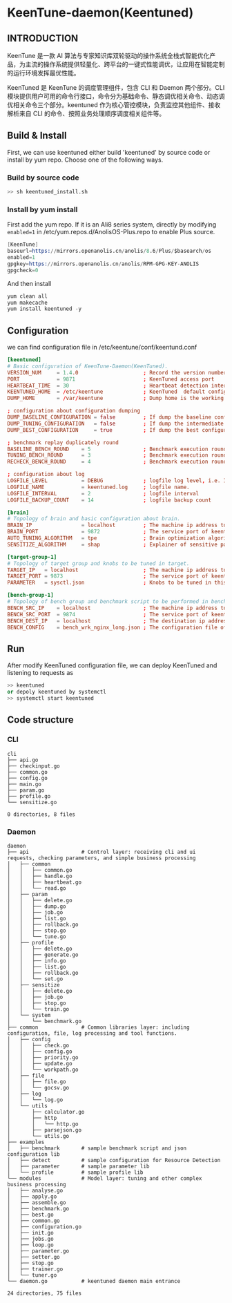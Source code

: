 # KeenTune-daemon(Keentuned)
## INTRODUCTION
KeenTune 是一款 AI 算法与专家知识库双轮驱动的操作系统全栈式智能优化产品，为主流的操作系统提供轻量化、跨平台的一键式性能调优，让应用在智能定制的运行环境发挥最优性能。

KeenTuned 是 KeenTune 的调度管理组件，包含 CLI 和 Daemon 两个部分。CLI 模块提供用户可用的命令行接口，命令分为基础命令、静态调优相关命令、动态调优相关命令三个部分。keentuned 作为核心管控模块，负责监控其他组件、接收解析来自 CLI 的命令、按照业务处理顺序调度相关组件等。

## Build & Install
First, we can use keentuned either build 'keentuned' by source code or install by yum repo. Choose one of the following ways.

### Build by source code
```s
>> sh keentuned_install.sh
``` 
### Install by yum install
First add the yum repo. If it is an Ali8 series system, directly by modifying `enabled=1` in /etc/yum.repos.d/AnolisOS-Plus.repo to enable Plus source.
```s
[KeenTune]
baseurl=https://mirrors.openanolis.cn/anolis/8.6/Plus/$basearch/os
enabled=1
gpgkey=https://mirrors.openanolis.cn/anolis/RPM-GPG-KEY-ANOLIS
gpgcheck=0
```
And then install
```s
yum clean all
yum makecache
yum install keentuned -y
```

## Configuration
we can find configuration file in /etc/keentune/conf/keentund.conf
```conf
[keentuned]
# Basic configuration of KeenTune-Daemon(KeenTuned).
VERSION_NUM     = 1.4.0                     ; Record the version number of keentune
PORT            = 9871                      ; KeenTuned access port
HEARTBEAT_TIME  = 30                        ; Heartbeat detection interval(unit: seconds), recommended value 30
KEENTUNED_HOME  = /etc/keentune             ; KeenTuned  default configuration root location
DUMP_HOME       = /var/keentune             ; Dump home is the working directory for KeenTune job execution result

; configuration about configuration dumping
DUMP_BASELINE_CONFIGURATION = false         ; If dump the baseline configuration.
DUMP_TUNING_CONFIGURATION   = false         ; If dump the intermediate configuration.
DUMP_BEST_CONFIGURATION     = true          ; If dump the best configuration.

; benchmark replay duplicately round
BASELINE_BENCH_ROUND    = 5                 ; Benchmark execution rounds of baseline
TUNING_BENCH_ROUND      = 3                 ; Benchmark execution rounds during tuning execution
RECHECK_BENCH_ROUND     = 4                 ; Benchmark execution rounds after tuning for recheck

; configuration about log
LOGFILE_LEVEL           = DEBUG             ; logfile log level, i.e. INFO, DEBUG, WARN, FATAL
LOGFILE_NAME            = keentuned.log     ; logfile name.
LOGFILE_INTERVAL        = 2                 ; logfile interval
LOGFILE_BACKUP_COUNT    = 14                ; logfile backup count

[brain]
# Topology of brain and basic configuration about brain.
BRAIN_IP                = localhost         ; The machine ip address to depoly keentune-brain.
BRAIN_PORT              = 9872              ; The service port of keentune-brain.
AUTO_TUNING_ALGORITHM   = tpe               ; Brain optimization algorithm. i.e. tpe, hord, random
SENSITIZE_ALGORITHM     = shap              ; Explainer of sensitive parameter training. i.e. shap, lasso, univariate

[target-group-1]
# Topology of target group and knobs to be tuned in target.
TARGET_IP   = localhost                     ; The machine ip address to depoly keentune-target.
TARGET_PORT = 9873                          ; The service port of keentune-target.
PARAMETER   = sysctl.json                   ; Knobs to be tuned in this target

[bench-group-1]
# Topology of bench group and benchmark script to be performed in bench.
BENCH_SRC_IP    = localhost                 ; The machine ip address to depoly keentune-bench.
BENCH_SRC_PORT  = 9874                      ; The service port of keentune-bench.
BENCH_DEST_IP   = localhost                 ; The destination ip address in benchmark workload.
BENCH_CONFIG    = bench_wrk_nginx_long.json ; The configuration file of benchmark to be performed

```

## Run
After modify KeenTuned configuration file, we can deploy KeenTuned and listening to requests as
```s
>> keentuned
or depoly keentuned by systemctl
>> systemctl start keentuned
```

## Code structure
### CLI
```
cli
├── api.go
├── checkinput.go
├── common.go
├── config.go
├── main.go
├── param.go
├── profile.go
└── sensitize.go

0 directories, 8 files
```
### Daemon
```
daemon
├── api                 # Control layer: receiving cli and ui requests, checking parameters, and simple business processing
│   ├── common
│   │   ├── common.go
│   │   ├── handle.go
│   │   ├── heartbeat.go
│   │   └── read.go
│   ├── param
│   │   ├── delete.go
│   │   ├── dump.go
│   │   ├── job.go
│   │   ├── list.go
│   │   ├── rollback.go
│   │   ├── stop.go
│   │   └── tune.go
│   ├── profile
│   │   ├── delete.go
│   │   ├── generate.go
│   │   ├── info.go
│   │   ├── list.go
│   │   ├── rollback.go
│   │   └── set.go
│   ├── sensitize
│   │   ├── delete.go
│   │   ├── job.go
│   │   ├── stop.go
│   │   └── train.go
│   └── system
│       └── benchmark.go
├── common              # Common libraries layer: including configuration, file, log processing and tool functions.
│   ├── config
│   │   ├── check.go
│   │   ├── config.go
│   │   ├── priority.go
│   │   ├── update.go
│   │   └── workpath.go
│   ├── file
│   │   ├── file.go
│   │   └── gocsv.go
│   ├── log
│   │   └── log.go
│   └── utils
│       ├── calculator.go
│       ├── http
│       │   └── http.go
│       ├── parsejson.go
│       └── utils.go
├── examples
│   ├── benchmark       # sample benchmark script and json configuration lib
│   ├── detect          # sample configuration for Resource Detection
│   ├── parameter       # sample parameter lib 
│   └── profile         # sample profile lib
└── modules             # Model layer: tuning and other complex business processing
│   ├── analyse.go
│   ├── apply.go
│   ├── assemble.go
│   ├── benchmark.go
│   ├── best.go
│   ├── common.go
│   ├── configuration.go
│   ├── init.go
│   ├── jobs.go
│   ├── loop.go
│   ├── parameter.go
│   ├── setter.go
│   ├── stop.go
│   ├── trainer.go
│   └── tuner.go
└── daemon.go           # keentuned daemon main entrance

24 directories, 75 files
```
